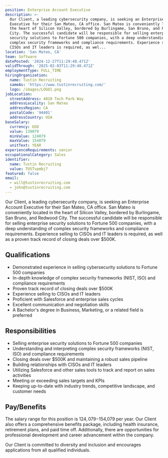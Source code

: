 ```yaml
---
position: Enterprise Account Executive
description: >-
  Our Client, a leading cybersecurity company, is seeking an Enterprise Account
  Executive for their San Mateo, CA office. San Mateo is conveniently located in
  the heart of Silicon Valley, bordered by Burlingame, San Bruno, and Redwood
  City. The successful candidate will be responsible for selling enterprise
  security solutions to Fortune 500 companies, with a deep understanding of
  complex security frameworks and compliance requirements. Experience selling to
  CISOs and IT leaders is required, as wel...
location: 'San Mateo, CA'
team: Software
datePosted: '2024-12-27T11:29:40.471Z'
validThrough: '2025-02-03T11:29:40.471Z'
employmentType: FULL_TIME
hiringOrganization:
  name: Tustin Recruiting
  sameAs: 'https://www.tustinrecruiting.com/'
  logo: /images/LOGO1.png
jobLocation:
  streetAddress: 4010 Tech Park Way
  addressLocality: San Mateo
  addressRegion: CA
  postalCode: '94401'
  addressCountry: USA
baseSalary:
  currency: USD
  value: 139079
  minValue: 124079
  maxValue: 154079
  unitText: YEAR
experienceRequirements: senior
occupationalCategory: Sales
identifier:
  name: Tustin Recruiting
  value: TUSTvpmbj7
featured: false
email:
  - will@tustinrecruiting.com
  - john@tustinrecruiting.com
---
```




Our Client, a leading cybersecurity company, is seeking an Enterprise Account Executive for their San Mateo, CA office. San Mateo is conveniently located in the heart of Silicon Valley, bordered by Burlingame, San Bruno, and Redwood City. The successful candidate will be responsible for selling enterprise security solutions to Fortune 500 companies, with a deep understanding of complex security frameworks and compliance requirements. Experience selling to CISOs and IT leaders is required, as well as a proven track record of closing deals over $500K. 

## Qualifications
- Demonstrated experience in selling cybersecurity solutions to Fortune 500 companies
- In-depth knowledge of complex security frameworks (NIST, ISO) and compliance requirements
- Proven track record of closing deals over $500K
- Experience selling to CISOs and IT leaders
- Proficient with Salesforce and enterprise sales cycles
- Excellent communication and negotiation skills
- A Bachelor's degree in Business, Marketing, or a related field is preferred 

## Responsibilities
- Selling enterprise security solutions to Fortune 500 companies
- Understanding and interpreting complex security frameworks (NIST, ISO) and compliance requirements
- Closing deals over $500K and maintaining a robust sales pipeline
- Building relationships with CISOs and IT leaders
- Utilizing Salesforce and other sales tools to track and report on sales activities
- Meeting or exceeding sales targets and KPIs
- Keeping up-to-date with industry trends, competitive landscape, and customer needs

## Pay/Benefits
The salary range for this position is $124,079-$154,079 per year. Our Client also offers a comprehensive benefits package, including health insurance, retirement plans, and paid time off. Additionally, there are opportunities for professional development and career advancement within the company. 

Our Client is committed to diversity and inclusion and encourages applications from all qualified individuals.
